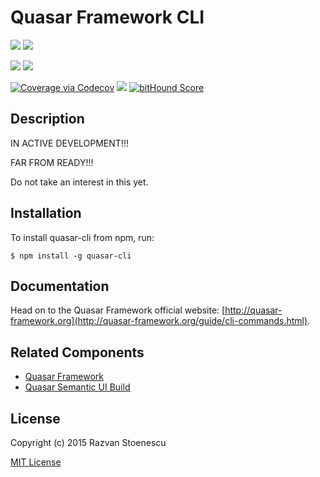 # Quasar Framework CLI

<a href="https://badge.fury.io/js/quasar-cli"><img src="https://badge.fury.io/js/quasar-cli.svg"></a>
<a href="https://circleci.com/gh/rstoenescu/quasar-cli/tree/master"><img src="https://circleci.com/gh/rstoenescu/quasar-cli/tree/master.svg?style=shield"></a>

<a href="https://david-dm.org/rstoenescu/quasar-cli" title="Dependency status"><img src="https://david-dm.org/rstoenescu/quasar-cli.svg"/></a>
<a href="https://david-dm.org/rstoenescu/quasar-cli#info=devDependencies" title="devDependency status"><img src="https://david-dm.org/rstoenescu/quasar-cli/dev-status.svg"/></a>

<a href="https://codecov.io/github/rstoenescu/quasar-cli"><img src="http://codecov.io/github/rstoenescu/quasar-cli/coverage.svg" alt="Coverage via Codecov"></a>
<a href="https://codeclimate.com/github/rstoenescu/quasar-cli"><img src="https://codeclimate.com/github/rstoenescu/quasar-cli/badges/gpa.svg" /></a>
<a href="https://www.bithound.io/github/rstoenescu/quasar-cli"><img src="https://www.bithound.io/github/rstoenescu/quasar-cli/badges/score.svg" alt="bitHound Score"></a>

## Description

IN ACTIVE DEVELOPMENT!!!

FAR FROM READY!!!

Do not take an interest in this yet.

## Installation

To install quasar-cli from npm, run:

```
$ npm install -g quasar-cli
```

## Documentation

Head on to the Quasar Framework official website: [http://quasar-framework.org](http://quasar-framework.org/guide/cli-commands.html).

## Related Components

* [Quasar Framework](https://github.com/rstoenescu/quasar-framework)
* [Quasar Semantic UI Build](https://github.com/rstoenescu/quasar-semantic)

## License

Copyright (c) 2015 Razvan Stoenescu

[MIT License](http://en.wikipedia.org/wiki/MIT_License)
